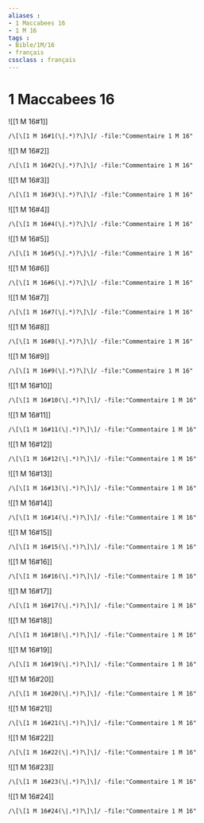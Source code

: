 ```yaml
---
aliases : 
- 1 Maccabees 16
- 1 M 16
tags : 
- Bible/1M/16
- français
cssclass : français
---
```


# 1 Maccabees 16

![[1 M 16#1]]

```query
/\[\[1 M 16#1(\|.*)?\]\]/ -file:"Commentaire 1 M 16"
```

![[1 M 16#2]]

```query
/\[\[1 M 16#2(\|.*)?\]\]/ -file:"Commentaire 1 M 16"
```

![[1 M 16#3]]

```query
/\[\[1 M 16#3(\|.*)?\]\]/ -file:"Commentaire 1 M 16"
```

![[1 M 16#4]]

```query
/\[\[1 M 16#4(\|.*)?\]\]/ -file:"Commentaire 1 M 16"
```

![[1 M 16#5]]

```query
/\[\[1 M 16#5(\|.*)?\]\]/ -file:"Commentaire 1 M 16"
```

![[1 M 16#6]]

```query
/\[\[1 M 16#6(\|.*)?\]\]/ -file:"Commentaire 1 M 16"
```

![[1 M 16#7]]

```query
/\[\[1 M 16#7(\|.*)?\]\]/ -file:"Commentaire 1 M 16"
```

![[1 M 16#8]]

```query
/\[\[1 M 16#8(\|.*)?\]\]/ -file:"Commentaire 1 M 16"
```

![[1 M 16#9]]

```query
/\[\[1 M 16#9(\|.*)?\]\]/ -file:"Commentaire 1 M 16"
```

![[1 M 16#10]]

```query
/\[\[1 M 16#10(\|.*)?\]\]/ -file:"Commentaire 1 M 16"
```

![[1 M 16#11]]

```query
/\[\[1 M 16#11(\|.*)?\]\]/ -file:"Commentaire 1 M 16"
```

![[1 M 16#12]]

```query
/\[\[1 M 16#12(\|.*)?\]\]/ -file:"Commentaire 1 M 16"
```

![[1 M 16#13]]

```query
/\[\[1 M 16#13(\|.*)?\]\]/ -file:"Commentaire 1 M 16"
```

![[1 M 16#14]]

```query
/\[\[1 M 16#14(\|.*)?\]\]/ -file:"Commentaire 1 M 16"
```

![[1 M 16#15]]

```query
/\[\[1 M 16#15(\|.*)?\]\]/ -file:"Commentaire 1 M 16"
```

![[1 M 16#16]]

```query
/\[\[1 M 16#16(\|.*)?\]\]/ -file:"Commentaire 1 M 16"
```

![[1 M 16#17]]

```query
/\[\[1 M 16#17(\|.*)?\]\]/ -file:"Commentaire 1 M 16"
```

![[1 M 16#18]]

```query
/\[\[1 M 16#18(\|.*)?\]\]/ -file:"Commentaire 1 M 16"
```

![[1 M 16#19]]

```query
/\[\[1 M 16#19(\|.*)?\]\]/ -file:"Commentaire 1 M 16"
```

![[1 M 16#20]]

```query
/\[\[1 M 16#20(\|.*)?\]\]/ -file:"Commentaire 1 M 16"
```

![[1 M 16#21]]

```query
/\[\[1 M 16#21(\|.*)?\]\]/ -file:"Commentaire 1 M 16"
```

![[1 M 16#22]]

```query
/\[\[1 M 16#22(\|.*)?\]\]/ -file:"Commentaire 1 M 16"
```

![[1 M 16#23]]

```query
/\[\[1 M 16#23(\|.*)?\]\]/ -file:"Commentaire 1 M 16"
```

![[1 M 16#24]]

```query
/\[\[1 M 16#24(\|.*)?\]\]/ -file:"Commentaire 1 M 16"
```

